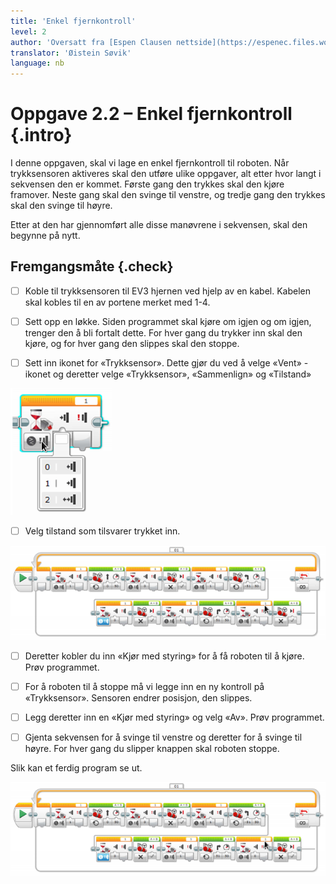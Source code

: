 ```yaml
---
title: 'Enkel fjernkontroll'
level: 2
author: 'Oversatt fra [Espen Clausen nettside](https://espenec.files.wordpress.com/2015/09/lego-mindstorms-del-2-2.pdf)'
translator: 'Øistein Søvik'
language: nb
---
```



# Oppgave 2.2 – Enkel fjernkontroll {.intro}

I denne oppgaven, skal vi lage en enkel fjernkontroll til roboten. Når
trykksensoren aktiveres skal den utføre ulike oppgaver, alt etter hvor langt i
sekvensen den er kommet. Første gang den trykkes skal den kjøre framover. Neste
gang skal den svinge til venstre, og tredje gang den trykkes skal den svinge til
høyre.

Etter at den har gjennomført alle disse manøvrene i sekvensen, skal den begynne
på nytt.

## Fremgangsmåte {.check}

- [ ] Koble til trykksensoren til EV3 hjernen ved hjelp av en kabel. Kabelen
      skal kobles til en av portene merket med 1-4.

- [ ] Sett opp en løkke. Siden programmet skal kjøre om igjen og om igjen,
      trenger den å bli fortalt dette. For hver gang du trykker inn skal den
      kjøre, og for hver gang den slippes skal den stoppe.

- [ ] Sett inn ikonet for «Trykksensor». Dette gjør du ved å velge «Vent» -
      ikonet og deretter velge «Trykksensor», «Sammenlign» og «Tilstand»

![Bilde av hvordan velge Trykksensor](lego_mindstorms_fjernkontroll_2.png)

- [ ] Velg tilstand som tilsvarer trykket inn.

![Bilde av et ferdig program](lego_mindstorms_fjernkontroll_3.png)

- [ ] Deretter kobler du inn «Kjør med styring» for å få roboten til å kjøre.
      Prøv programmet.

- [ ] For å roboten til å stoppe må vi legge inn en ny kontroll på
      «Trykksensor». Sensoren endrer posisjon, den slippes.

- [ ] Legg deretter inn en «Kjør med styring» og velg «Av». Prøv programmet.

- [ ] Gjenta sekvensen for å svinge til venstre og deretter for å svinge til
      høyre. For hver gang du slipper knappen skal roboten stoppe. 
      
Slik kan et ferdig program se ut.

![Bilde av et ferdig program](lego_mindstorms_fjernkontroll_3.png)
